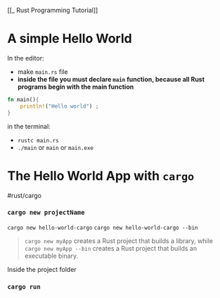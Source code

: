 [[_ Rust Programming Tutorial]]


# A simple Hello World

In the editor:
- make `main.rs` file
- **inside the file you must declare `main` function, because all Rust programs begin with the main function**
```rust
fn main(){
	println!("Hello world") ;
}
```
in the terminal:
- `rustc main.rs`
- `./main` or `main`  or `main.exe`


# The Hello World App with `cargo`
#rust/cargo 

### `cargo new projectName`

`cargo new hello-world-cargo`
`cargo new hello-world-cargo --bin`

>  `cargo new myApp` creates a Rust project that builds a library, while `cargo new myApp --bin` creates a Rust project that builds an executable binary.

Inside the project folder
### `cargo run`